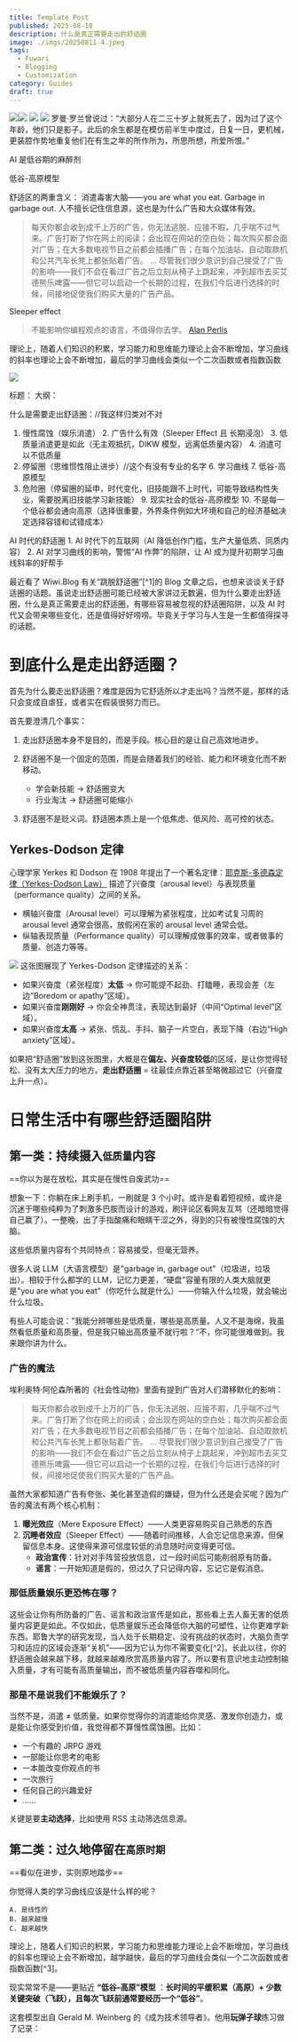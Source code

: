 ```yaml
---
title: Template Post
published: 2025-08-10
description: 什么是真正需要走出的舒适圈
image: ./imgs/20250811-4.jpeg
tags:
  - Fuwari
  - Blogging
  - Customization
category: Guides
draft: true
---
```


![](./imgs/20250811-3.png)![](./imgs/20250811-4.png)
![](./imgs/20250811-1.jpeg)
![](./imgs/20250811-2.jpeg)
罗曼·罗兰曾说过：“大部分人在二三十岁上就死去了，因为过了这个年龄，他们只是影子。此后的余生都是在模仿前半生中度过，日复一日，更机械，更装腔作势地重复他们在有生之年的所作所为，所思所想，所爱所恨。”

AI 是低谷期的麻醉剂

低谷-高原模型

舒适区的两重含义：
消遣毒害大脑——you are what you eat. Garbage in garbage out. 人不擅长记住信息源，这也是为什么广告和大众媒体有效。

> 每天你都会收到成千上万的广告，你无法逃脱、应接不暇，几乎喘不过气来。广告打断了你在网上的阅读；会出现在网站的空白处；每次购买都会面对广告；在大多数电视节目之前都会插播广告；在每个加油站、自动取款机和公共汽车长凳上都张贴着广告。
> ...
> 尽管我们很少意识到自己接受了广告的影响——我们不会在看过广告之后立刻从椅子上跳起来，冲到超市去买艾德熊乐啤露——但它可以启动一个长期的过程，在我们今后进行选择的时候，间接地促使我们购买大量的广告产品。

Sleeper effect

> 不能影响你编程观点的语言，不值得你去学。
> [Alan Perlis](https://en.wikipedia.org/wiki/Alan_Perlis)

理论上，随着人们知识的积累，学习能力和思维能力理论上会不断增加，学习曲线的斜率也理论上会不断增加，最后的学习曲线会类似一个二次函数或者指数函数

![](./imgs/20250811-5.png)

标题：
大纲：

什么是需要走出舒适圈：//我这样归类对不对

1. 慢性腐蚀（娱乐消遣） 2. 广告什么有效（Sleeper Effect 且 长期浸泡） 3. 低质量消遣更是如此（无主观抵抗，DIKW 模型，远离低质量内容） 4. 消遣可以不低质量
2. 停留圈（思维惯性阻止进步）//这个有没有专业的名字 6. 学习曲线 7. 低谷-高原模型
3. 危险圈（停留圈的延申，时代变化，旧技能跟不上时代，可能导致结构性失业，需要脱离旧技能学习新技能） 9. 现实社会的低谷-高原模型 10. 不是每一个低谷都会通向高原（选择很重要，外界条件例如大环境和自己的经济基础决定选择容错和试错成本）

AI 时代的舒适圈 1. AI 时代下的互联网（AI 降低创作门槛，生产大量低质、同质内容） 2. AI 对学习曲线的影响，警惕“AI 作弊”的陷阱，让 AI 成为提升初期学习曲线斜率的好帮手

最近看了 Wiwi.Blog 有关“跳脱舒适圈”[^1]的 Blog 文章之后，也想来谈谈关于舒适圈的话题。虽说走出舒适圈可能已经被大家讲过无数遍，但为什么要走出舒适圈，什么是真正需要走出的舒适圈，有哪些容易被忽视的舒适圈陷阱，以及 AI 时代又会带来哪些变化，还是值得好好唠唠。毕竟关于学习与人生是一生都值得探寻的话题。

# 到底什么是走出舒适圈？

首先为什么要走出舒适圈？难度是因为它舒适所以才走出吗？当然不是，那样的话只会变成自虐狂，或者实在假装很努力而已。

首先要澄清几个事实：

1. 走出舒适圈本身不是目的，而是手段。核心目的是让自己高效地进步。

2. 舒适圈不是一个固定的范围，而是会随着我们的经验、能力和环境变化而不断移动。

   - 学会新技能 → 舒适圈变大
   - 行业淘汰 → 舒适圈可能缩小

3. 舒适圈不是贬义词。舒适圈本质上是一个低焦虑、低风险、高可控的状态。

## Yerkes-Dodson 定律

心理学家 Yerkes 和 Dodson 在 1908 年提出了一个著名定律：[耶克斯-多德森定律（Yerkes-Dodson Law）](https://www.simplypsychology.org/what-is-the-yerkes-dodson-law.html) 描述了兴奋度（arousal level）与表现质量（performance quality）之间的关系。

- 横轴兴奋度（Arousal level）可以理解为紧张程度，比如考试复习周的 arousal level 通常会很高，放假闲在家的 arousal level 通常会低。
- 纵轴表现质量（Performance quality）可以理解成做事的效率，或者做事的质量、创造力等等。

![](./imgs/20250812-1.webp)
这张图展现了 Yerkes-Dodson 定律描述的关系：

- 如果兴奋度（紧张程度）**太低** → 你可能提不起劲、打瞌睡，表现会差（左边“Boredom or apathy”区域）。
- 如果兴奋度**刚刚好** → 你会全神贯注，表现达到最好（中间“Optimal level”区域）。
- 如果兴奋度**太高** → 紧张、慌乱、手抖、脑子一片空白，表现下降（右边“High anxiety”区域）。

如果把“舒适圈”放到这张图里，大概是在**偏左、兴奋度较低**的区域，是让你觉得轻松、没有太大压力的地方。**走出舒适圈** = 往最佳点靠近甚至略微超过它（兴奋度上升一点）。

# 日常生活中有哪些舒适圈陷阱

## 第一类：持续摄入`低质量`内容

==你以为是在放松，其实是在慢性自废武功==

想象一下：你躺在床上刷手机，一刷就是 3 个小时。或许是看着短视频，或许是沉迷于哪些纯粹为了刺激多巴胺而设计的游戏，刷评论区看网友互骂（还暗暗觉得自己赢了）。一整晚，出了手指酸痛和眼睛干涩之外，得到的只有被慢性腐蚀的大脑。

这些低质量内容有个共同特点：容易接受，但毫无营养。

很多人说 LLM（大语言模型）是"garbage in, garbage out"（垃圾进，垃圾出）。相较于什么都学的 LLM，记忆力更差，“硬盘”容量有限的人类大脑就更是"you are what you eat"（你吃什么就是什么）——你输入什么垃圾，就会输出什么垃圾。

有些人可能会说：”我能分辨哪些是低质量，哪些是高质量。人又不是海绵，我虽然看低质量和高质量，但是我只输出高质量不就行啦？“不，你可能很难做到。我来跟你讲为什么。

### 广告的魔法

埃利奥特·阿伦森所著的《社会性动物》里面有提到广告对人们潜移默化的影响：

> 每天你都会收到成千上万的广告，你无法逃脱、应接不暇，几乎喘不过气来。广告打断了你在网上的阅读；会出现在网站的空白处；每次购买都会面对广告；在大多数电视节目之前都会插播广告；在每个加油站、自动取款机和公共汽车长凳上都张贴着广告。
> ...
> 尽管我们很少意识到自己接受了广告的影响——我们不会在看过广告之后立刻从椅子上跳起来，冲到超市去买艾德熊乐啤露——但它可以启动一个长期的过程，在我们今后进行选择的时候，间接地促使我们购买大量的广告产品。

虽然大家都知道广告有夸张、美化甚至造假的嫌疑，但为什么还是会买呢？因为广告的魔法有两个核心机制：

1. **曝光效应**（Mere Exposure Effect）——人类更容易购买自己熟悉的东西
2. **沉睡者效应**（Sleeper Effect）——随着时间推移，人会忘记信息来源，但保留信息本身。这使得来源可信度较低的消息随时间变得更可信。
   - **政治宣传**：针对对手阵营投放信息，过一段时间后可能削弱原有防备。
   - **谣言**：一开始知道是假的，但过久了只记得内容，忘记它是假消息。

### 那低质量娱乐更恐怖在哪？

这些会让你有所防备的广告、谣言和政治宣传是如此，那些看上去人畜无害的低质量内容更是如此。不仅如此，低质量娱乐还会降低你大脑的可塑性，让你更难学新东西。耶鲁大学的研究发现，当人处于长期稳定、没有挑战的状态时，大脑负责学习和适应的区域会逐渐“关机”——因为它认为你不需要变化[^2]。长此以往，你的舒适圈会越来越下移，就越来越难欣赏高质量内容了。所以要有意识地主动控制输入质量，才有可能有高质量输出，而不被低质量内容吞噬和同化。

### 那是不是说我们不能娱乐了？

当然不是，消遣 ≠ 低质量。如果你觉得你的消遣能给你灵感、激发你创造力，或是能让你感受到价值，我觉得都不算慢性腐蚀圈。比如：

- 一个有趣的 JRPG 游戏
- 一部能让你思考的电影
- 一本能改变你观点的书
- 一次旅行
- 任何自己的兴趣爱好
- ......

关键是要**主动选择**，比如使用 RSS 主动筛选信息源。

## 第二类：过久地停留在`高原时期`

==看似在进步，实则原地踏步==

你觉得人类的学习曲线应该是什么样的呢？

    A. 是线性的
    B. 越来越慢
    C. 越来越快

理论上，随着人们知识的积累，学习能力和思维能力理论上会不断增加，学习曲线的斜率也理论上会不断增加，越学越快，最后的学习曲线会类似一个二次函数或者指数函数[^3]。

现实常常不是——更贴近 **“低谷–高原”模型** ：**长时间的平缓积累（高原）+ 少数关键突破（飞跃），且每次飞跃前通常要经历一个“低谷”**。

这套模型出自 Gerald M. Weinberg 的《成为技术领导者》。他用**玩弹子球**练习做了记录：
